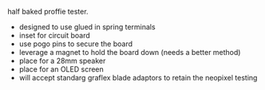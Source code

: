 half baked proffie tester. 
- designed to use glued in spring terminals
- inset for circuit board
- use pogo pins to secure the board
- leverage a magnet to hold the board down (needs a better method) 
- place for a 28mm speaker
- place for an OLED screen
- will accept standarg graflex blade adaptors to retain the neopixel testing 
